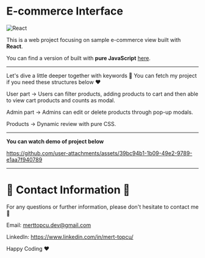 # E-commerce Interface
![React](https://img.shields.io/badge/react-%2320232a.svg?style=for-the-badge&logo=react&logoColor=%2361DAFB)

This is a web project focusing on sample e-commerce view built with **React**.

You can find a version of built with **pure JavaScript** [here](https://github.com/Chessfull/SampleECommerceSite).

________________________________________________________________________________________________________________________

Let's dive a little deeper together with keywords 🚀 You can fetch my project if you need these structures below ❤️

User part -> Users can filter products, adding products to cart and then able to view cart products and counts as modal.

Admin part -> Admins can edit or delete products through pop-up modals.

Products -> Dynamic review with pure CSS.

________________________________________________________________________________________________________________________

**You can watch demo of project below** 

https://github.com/user-attachments/assets/39bc94b1-1b09-49e2-9789-e1aa7f940789

________________________________________________________________________________________________________________________

# :incoming_envelope: Contact Information :incoming_envelope:

For any questions or further information, please don't hesitate to contact me :pray:

Email: merttopcu.dev@gmail.com

LinkedIn: https://www.linkedin.com/in/mert-topcu/

Happy Coding ❤️
